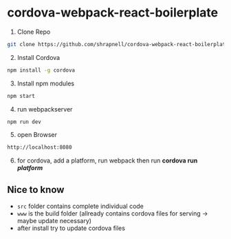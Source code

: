 # cordova-webpack-react-boilerplate
1. Clone Repo
```sh
git clone https://github.com/shrapnell/cordova-webpack-react-boilerplate.git
```
2. Install Cordova
```sh
npm install -g cordova
```
3. Install npm modules
```sh
npm start
```
4. run webpackserver
```sh
npm run dev
```
5. open Browser
```sh
http://localhost:8080
```

6. for cordova, add a platform, run webpack then run __cordova run *platform*__

## Nice to know
- ```src``` folder contains complete individual code
- ```www``` is the build folder (allready contains cordova files for serving -> maybe update necessary)
- after install try to update cordova files
 
